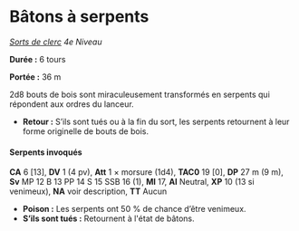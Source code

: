 # Bâtons à serpents


*[Sorts de clerc](../Sorts_de_clerc.md) 4e Niveau*

**Durée :** 6 tours

**Portée :** 36 m

2d8 bouts de bois sont miraculeusement transformés en serpents qui
répondent aux ordres du lanceur.

  - **Retour :** S’ils sont tués ou à la fin du sort, les serpents
    retournent à leur forme originelle de bouts de bois.

#### Serpents invoqués

**CA** 6 \[13\], **DV** 1 (4 pv), **Att** 1 × morsure (1d4), **TAC0** 19
\[0\], **DP** 27 m (9 m), **Sv** MP 12 B 13 PP 14 S 15 SSB 16 (1),
**Ml** 17, **Al** Neutral, **XP** 10 (13 si venimeux), **NA** voir
description, **TT** Aucun

  - **Poison :** Les serpents ont 50 % de chance d’être venimeux.
  - **S’ils sont tués :** Retournent à l'état de bâtons.